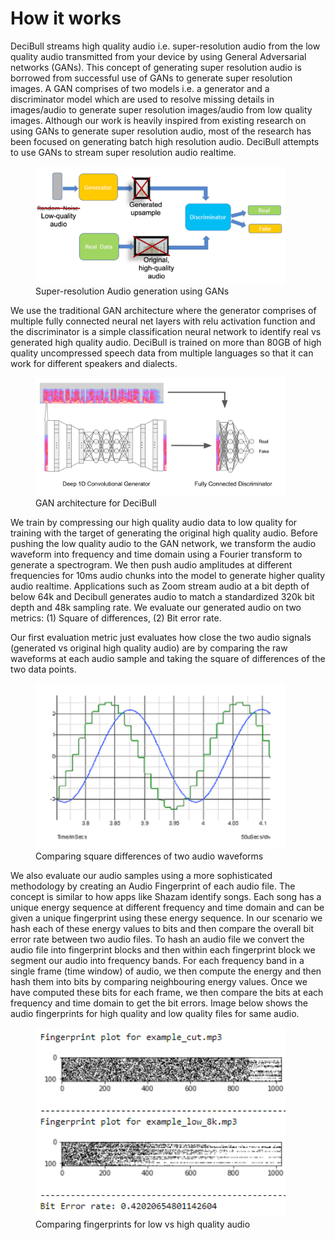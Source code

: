 # How it works

DeciBull streams high quality audio i.e. super-resolution audio from the low quality audio transmitted from your device by using General Adversarial networks (GANs). This concept of generating super resolution audio is borrowed from successful use of GANs to generate super resolution images.
A GAN comprises of two models i.e. a generator and a discriminator model which are used to resolve missing details in images/audio to generate super resolution images/audio from low quality images. Although our work is heavily inspired from existing research on using GANs 
to generate super resolution audio, most of the research has been focused on generating batch high resolution audio. DeciBull attempts to use GANs to stream super resolution audio realtime.

<figure>
  <img src="/img/GAN_basic.PNG" width="400">
  <figcaption>Super-resolution Audio generation using GANs</figcaption>
</figure>

We use the traditional GAN architecture where the generator comprises of multiple fully connected neural net layers with relu activation function and the discriminator is a simple classification neural network to identify real vs generated high quality audio. DeciBull is trained on more than 80GB of high quality uncompressed speech data from multiple languages so that it can work for different speakers and dialects.

<figure>
  <img src="/img/gan_diagram.png" width="400">
  <figcaption>GAN architecture for DeciBull</figcaption>
</figure>

We train by compressing our high quality audio data to low quality for training with the target of generating the original high quality audio. Before pushing the low quality audio to the GAN network, we transform the audio waveform into frequency and time domain using a Fourier transform to generate a spectrogram. We then push audio amplitudes at different frequencies for 10ms audio chunks into the model to generate higher quality audio realtime. Applications such as Zoom stream audio at a bit depth of below 64k and Decibull generates audio to match a standardized 320k bit depth and 48k sampling rate.
We evaluate our generated audio on two metrics: (1) Square of differences, (2) Bit error rate.

Our first evaluation metric just evaluates how close the two audio signals (generated vs original high quality audio) are by comparing the raw waveforms at each audio sample and taking the square of differences of the two data points. 

<figure>
  <img src="/img/square_diff.PNG" width="400">
  <figcaption>Comparing square differences of two audio waveforms</figcaption>
</figure>


We also evaluate our audio samples using a more sophisticated methodology by creating an Audio Fingerprint of each audio file. The concept is similar to how apps like Shazam identify songs. Each song has a unique energy sequence at different frequency and time domain and can be given a unique fingerprint using these energy sequence. In our scenario we hash each of these energy values to bits and then compare the overall bit error rate between two audio files. To hash an audio file we convert the audio file into fingerprint blocks and then within each fingerprint block we segment our audio into frequency bands. For each frequency band in a single frame (time window) of audio, we then compute the energy and then hash them into bits by comparing neighbouring energy values. Once we have computed these bits for each frame, we then compare the bits at each frequency and time domain to get the bit errors. Image below shows the audio fingerprints for high quality and low quality files for same audio.


<figure>
  <img src="/img/fingerprint_example.png" width="400">
  <figcaption>Comparing fingerprints for low vs high quality audio</figcaption>
</figure>